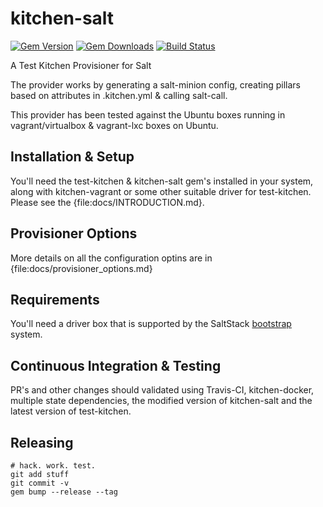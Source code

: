 <!--
# @markup markdown
# @title README
# @author SaltStack Inc.
-->
# kitchen-salt
[![Gem Version](https://badge.fury.io/rb/kitchen-salt.svg)](http://badge.fury.io/rb/kitchen-salt)
[![Gem Downloads](http://ruby-gem-downloads-badge.herokuapp.com/kitchen-salt?type=total&color=brightgreen)](https://rubygems.org/gems/kitchen-salt)
[![Build Status](https://travis-ci.org/saltstack/kitchen-salt.png)](https://travis-ci.org/saltstack/kitchen-salt)

A Test Kitchen Provisioner for Salt

The provider works by generating a salt-minion config, creating pillars based on attributes in .kitchen.yml & calling salt-call.

This provider has been tested against the Ubuntu boxes running in vagrant/virtualbox & vagrant-lxc boxes on Ubuntu.

## Installation & Setup
You'll need the test-kitchen & kitchen-salt gem's installed in your system, along with kitchen-vagrant or some other suitable driver for test-kitchen.  Please see the {file:docs/INTRODUCTION.md}.

## Provisioner Options
More details on all the configuration optins are in {file:docs/provisioner_options.md}

## Requirements
You'll need a driver box that is supported by the SaltStack [bootstrap](https://github.com/saltstack/salt-bootstrap) system.

## Continuous Integration & Testing
PR's and other changes should validated using Travis-CI, kitchen-docker, multiple state dependencies, the modified version of kitchen-salt and the latest version of test-kitchen.

## Releasing

    # hack. work. test.
    git add stuff
    git commit -v
    gem bump --release --tag
